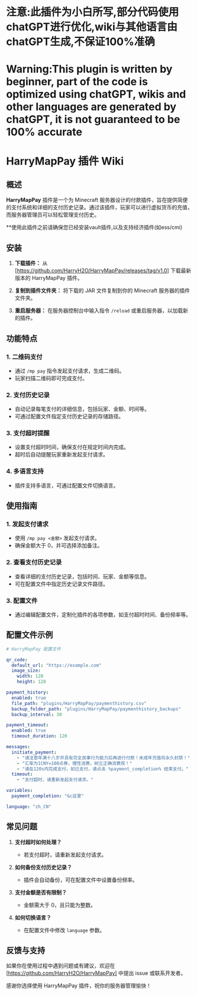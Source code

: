 # 注意:此插件为小白所写,部分代码使用chatGPT进行优化,wiki与其他语言由chatGPT生成,不保证100%准确 
# Warning:This plugin is written by beginner, part of the code is optimized using chatGPT, wikis and other languages are generated by chatGPT, it is not guaranteed to be 100% accurate

# HarryMapPay 插件 Wiki

## 概述

**HarryMapPay** 插件是一个为 Minecraft 服务器设计的付款插件，旨在提供简便的支付系统和详细的支付历史记录。通过该插件，玩家可以进行虚拟货币的充值，而服务器管理员可以轻松管理支付历史。

**使用此插件之前请确保您已经安装vault插件,以及支持经济插件(如ess/cmi)

## 安装

1. **下载插件：** 从 [https://github.com/HarryH2O/HarryMapPay/releases/tag/v1.0] 下载最新版本的 HarryMapPay 插件。

2. **复制到插件文件夹：** 将下载的 JAR 文件复制到你的 Minecraft 服务器的插件文件夹。

3. **重启服务器：** 在服务器控制台中输入指令 `/reload` 或重启服务器，以加载新的插件。

## 功能特点

### 1. 二维码支付

- 通过 `/mp pay` 指令发起支付请求，生成二维码。
- 玩家扫描二维码即可完成支付。

### 2. 支付历史记录

- 自动记录每笔支付的详细信息，包括玩家、金额、时间等。
- 可通过配置文件指定支付历史记录的存储路径。

### 3. 支付超时提醒

- 设置支付超时时间，确保支付在规定时间内完成。
- 超时后自动提醒玩家重新发起支付请求。

### 4. 多语言支持

- 插件支持多语言，可通过配置文件切换语言。

## 使用指南

### 1. 发起支付请求

- 使用 `/mp pay <金额>` 发起支付请求。
- 确保金额大于 0，并可选择添加备注。

### 2. 查看支付历史记录

- 查看详细的支付历史记录，包括时间、玩家、金额等信息。
- 可在配置文件中指定历史记录文件路径。

### 3. 配置文件

- 通过编辑配置文件，定制化插件的各项参数，如支付超时时间、备份频率等。

## 配置文件示例

```yaml
# HarryMapPay 配置文件

qr_code:
  default_url: "https://example.com"
  image_size:
    width: 128
    height: 128

payment_history:
  enabled: true
  file_path: "plugins/HarryMapPay/paymenthistory.csv"
  backup_folder_path: "plugins/HarryMapPay/paymenthistory_backups"
  backup_interval: 30

payment_timeout:
  enabled: true
  timeout_duration: 120

messages:
  initiate_payment:
    - "请注意年满十八岁并具有完全民事行为能力后再进行付款！未成年充值将永久封禁！"
    - "汇率为1CNY=100点券，理性消费，树立正确消费观！"
    - "请在120s内完成支付，如已支付，请点击 %payment_completion% 结束支付。"
  timeout:
    - "支付超时，请重新发起支付请求。"

variables:
  payment_completion: "&c这里"

language: "zh_CN"
```

## 常见问题

1. **支付超时如何处理？**
   - 若支付超时，请重新发起支付请求。

2. **如何备份支付历史记录？**
   - 插件会自动备份，可在配置文件中设置备份频率。

3. **支付金额是否有限制？**
   - 金额需大于 0，且只能为整数。

4. **如何切换语言？**
   - 在配置文件中修改 `language` 参数。

## 反馈与支持

如果你在使用过程中遇到问题或有建议，欢迎在 [https://github.com/HarryH2O/HarryMapPay] 中提出 issue 或联系开发者。

感谢你选择使用 HarryMapPay 插件，祝你的服务器管理愉快！
